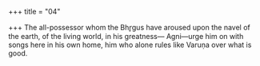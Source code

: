 +++
title = "04"

+++
The all-possessor whom the Bhr̥gus have aroused upon the navel of the  earth, of the living world, in his greatness—
Agni—urge him on with songs here in his own home, him who alone  rules like Varuṇa over what is good.